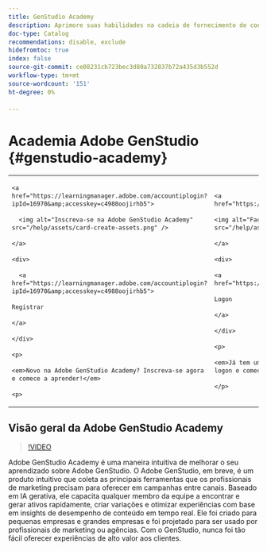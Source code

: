 ```yaml
---
title: GenStudio Academy
description: Aprimore suas habilidades na cadeia de fornecimento de conteúdo com o Adobe GenStudio Academy
doc-type: Catalog
recommendations: disable, exclude
hidefromtoc: true
index: false
source-git-commit: ce08231cb723bec3d80a732837b72a435d3b552d
workflow-type: tm+mt
source-wordcount: '151'
ht-degree: 0%

---
```



# Academia Adobe GenStudio {#genstudio-academy}

<table>

<tr>

  <td>

    <a href="https://learningmanager.adobe.com/accountiplogin?ipId=16970&amp;accesskey=c4988oojirhb5">

      <img alt="Inscreva-se na Adobe GenStudio Academy" src="/help/assets/card-create-assets.png" />

    </a>

    <div>

      <a href="https://learningmanager.adobe.com/accountiplogin?ipId=16970&amp;accesskey=c4988oojirhb5">

    Registrar

    </a>

    </div>

    <p>

    <em>Novo na Adobe GenStudio Academy? Inscreva-se agora e comece a aprender!</em>

    <p>

  </td>

  <td>

    <a href="https://genstudioacademy.adobelearningmanager.com/">

    <img alt="Faça logon no Adobe GenStudio Academy" src="/help/assets/card-manage-content.png" />

    </a>

    <div>

    <a href="https://genstudioacademy.adobelearningmanager.com/">

    Logon

    </a>

    </div>

    <p>

    <em>Já tem uma conta na Adobe GenStudio Academy? Faça logon e comece a aprender!</em>

    </p>

  </td>

</tr>

</table>


## Visão geral da Adobe GenStudio Academy

>[!VIDEO](https://video.tv.adobe.com/v/3434938?autoplay=true&end=replay)

Adobe GenStudio Academy é uma maneira intuitiva de melhorar o seu aprendizado sobre Adobe GenStudio. O Adobe GenStudio, em breve, é um produto intuitivo que coleta as principais ferramentas que os profissionais de marketing precisam para oferecer em campanhas entre canais. Baseado em IA gerativa, ele capacita qualquer membro da equipe a encontrar e gerar ativos rapidamente, criar variações e otimizar experiências com base em insights de desempenho de conteúdo em tempo real. Ele foi criado para pequenas empresas e grandes empresas e foi projetado para ser usado por profissionais de marketing ou agências. Com o GenStudio, nunca foi tão fácil oferecer experiências de alto valor aos clientes.
